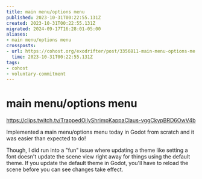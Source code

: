 ```yaml
---
title: main menu/options menu
published: 2023-10-31T00:22:55.131Z
created: 2023-10-31T00:22:55.131Z
migrated: 2024-09-17T16:28:01-05:00
aliases:
- main menu/options menu
crossposts:
- url: https://cohost.org/exodrifter/post/3356811-main-menu-options-me
  time: 2023-10-31T00:22:55.131Z
tags:
- cohost
- voluntary-commitment
---
```


# main menu/options menu

https://clips.twitch.tv/TrappedOilyShrimpKappaClaus-vggCkypBRD6OwV4b

Implemented a main menu/options menu today in Godot from scratch and it was easier than expected to do!

Though, I did run into a "fun" issue where updating a theme like setting a font doesn't update the scene view right away for things using the default theme. If you update the default theme in Godot, you'll have to reload the scene before you can see changes take effect.

